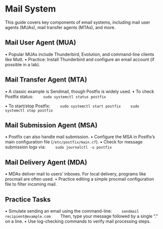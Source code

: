 # Mail System

This guide covers key components of email systems, including mail user agents (MUAs), mail transfer agents (MTAs), and more.

## Mail User Agent (MUA)

• Popular MUAs include Thunderbird, Evolution, and command-line clients like Mutt.
• Practice: Install Thunderbird and configure an email account (if possible in a lab).

## Mail Transfer Agent (MTA)

• A classic example is Sendmail, though Postfix is widely used.
• To check Postfix status:
  `sudo systemctl status postfix`

• To start/stop Postfix:
  `sudo systemctl start postfix`
  `sudo systemctl stop postfix`

## Mail Submission Agent (MSA)

• Postfix can also handle mail submission.
• Configure the MSA in Postfix’s main configuration file (`/etc/postfix/main.cf`).
• Check for message submission logs via:
  `sudo journalctl -u postfix`

## Mail Delivery Agent (MDA)

• MDAs deliver mail to users’ inboxes. For local delivery, programs like procmail are often used.
• Practice editing a simple procmail configuration file to filter incoming mail.

## Practice Tasks

• Simulate sending an email using the command-line:
  `sendmail recipient@example.com`
  Then, type your message followed by a single “.” on a line.
• Use log-checking commands to verify mail processing steps.
